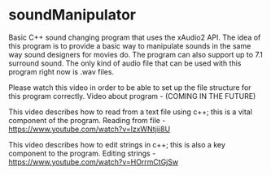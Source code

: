 # soundManipulator
Basic C++ sound changing program that uses the xAudio2 API. The idea of this program is to provide a basic way to manipulate sounds in the same way sound designers for movies do. The program can also support up to 7.1 surround sound. The only kind of audio file that can be used with this program right now is .wav files.

Please watch this video in order to be able to set up the file structure for this program correctly.
Video about program - (COMING IN THE FUTURE)

This video describes how to read from a text file using c++; this is a vital component of the program.
Reading from file - https://www.youtube.com/watch?v=lzxWNtjii8U

This video describes how to edit strings in c++; this is also a key component to the program.
Editing strings - https://www.youtube.com/watch?v=HOrrmCtGjSw

